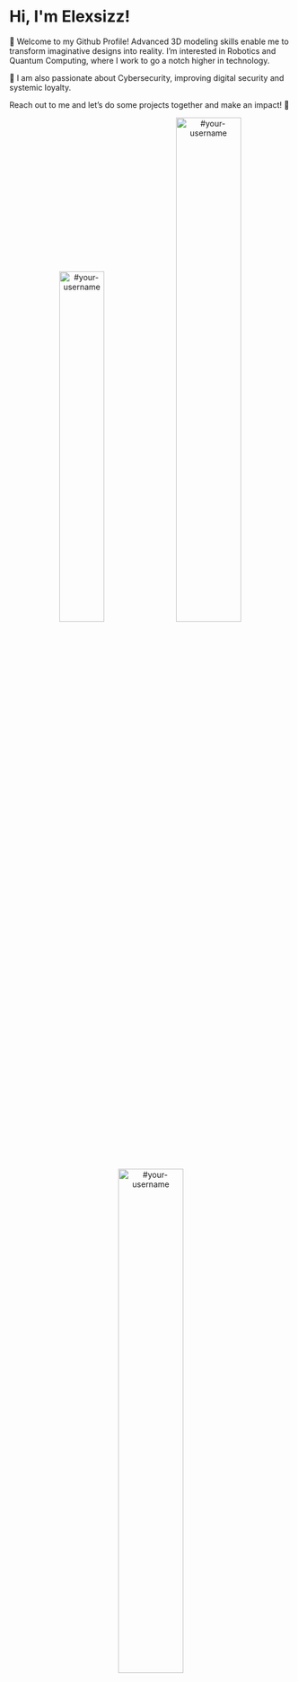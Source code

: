 # Hi, I'm Elexsizz! 
🚀 Welcome to my Github Profile! Advanced 3D modeling skills enable me to transform imaginative designs into reality. I’m interested in Robotics and Quantum Computing, where I work to go a notch higher in technology.

  🔐 I am also passionate about Cybersecurity, improving digital security and systemic loyalty.

Reach out to me and let’s do some projects together and make an impact! 🌟

<p align="center">
<img width="40%" src="https://github-readme-stats.vercel.app/api/top-langs?username=#Elexs1zz&show_icons=true&theme=dracula&title_color=ff8000&text_color=ffffff&bg_color=6a6a6a&locale=en&layout=compact&hide_border=true" alt="#your-username" /> 
<img width="48%" src="https://github-readme-stats.vercel.app/api?username=#Elexs1zz&show_icons=true&theme=dracula&title_color=ff8000&text_color=ffffff&bg_color=6a6a6a&locale=en&hide_border=true" alt="#your-username" />
<img width="48%" src="https://github-readme-streak-stats.herokuapp.com/?user=#Elexs1zz&theme=highcontrast&hide_border=true" alt="#your-username" />
</p>
<!---
Elexs1zz/Elexs1zz is a ✨ special ✨ repository because its `README.md` (this file) appears on your GitHub profile.
You can click the Preview link to take a look at your changes.
--->
